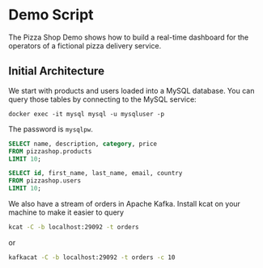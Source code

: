# Demo Script

The Pizza Shop Demo shows how to build a real-time dashboard for the operators of a fictional pizza delivery service.

## Initial Architecture

We start with products and users loaded into a MySQL database. 
You can query those tables by connecting to the MySQL service:


```
docker exec -it mysql mysql -u mysqluser -p
```

The password is `mysqlpw`. 

```sql
SELECT name, description, category, price 
FROM pizzashop.products 
LIMIT 10;
```

```sql
SELECT id, first_name, last_name, email, country
FROM pizzashop.users 
LIMIT 10;
```

We also have a stream of orders in Apache Kafka.
Install kcat on your machine to make it easier to query 

```bash
kcat -C -b localhost:29092 -t orders
```

or 

```bash
kafkacat -C -b localhost:29092 -t orders -c 10
```
